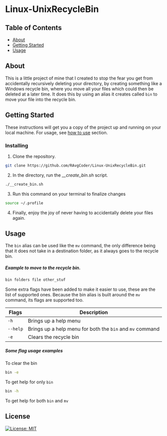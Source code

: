 # Linux-UnixRecycleBin

## Table of Contents

- [About](#about)
- [Getting Started](#getting_started)
- [Usage](#usage)

## About <a name = "about"></a>

This is a little project of mine that I created to stop the fear you get from accidentally recursively deleting your directory, by creating something like a Windows recycle bin, where you move all your files which could then be deleted at a later time. It does this by using an alias it creates called `bin` to move your file into the recycle bin.

## Getting Started <a name = "getting_started"></a>

These instructions will get you a copy of the project up and running on your local machine. For usage, see [how to use](#deployment) section.

### Installing

1. Clone the repository.
``` bash
git clone https://github.com/RAvgCoder/Linux-UnixRecycleBin.git
```

2. In the directory, run the *__create_bin.sh* script.
```bash
./__create_bin.sh
```

3. Run this command on your terminal to finalize changes
```bash
source ~/.profile
````

4. Finally, enjoy the joy of never having to accidentally delete your files again.

## Usage <a name = "usage"></a>

The `bin` alias can be used like the `mv` command, the only difference being that it does not take in a destination folder, as it always goes to the recycle bin. 

##### Example to move to the recycle bin.

```bash
bin folders file other_stuf
```

Some extra flags have been added to make it easier to use, these are the list of supported ones. Because the bin alias is built around the `mv` command, its flags are supported too.

|Flags      |Description           |
|-----------|----------------------|
|`-h`       |Brings up a help menu |
|`--help`   |Brings up a help menu for both the `bin` and `mv` command |
|`-e`       |Clears the recycle bin|

##### Some flag usage examples 
To clear the bin 
```bash
bin -e
```
To get help for only `bin`
```bash
bin -h
```
To get help for both `bin` and  `mv`

## License
[![License: MIT](https://img.shields.io/badge/License-MIT-yellow.svg)](https://opensource.org/licenses/MIT)